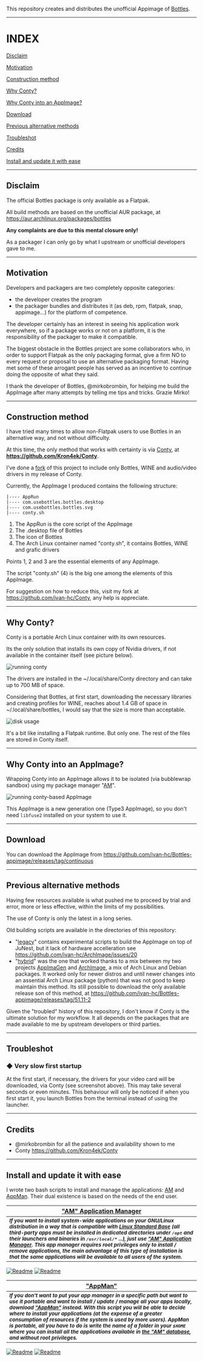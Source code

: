 This repository creates and distributes the unofficial Appimage of [Bottles](https://usebottles.com/).

---------------------------------
# INDEX

[Disclaim](#disclaim)

[Motivation](#motivation)

[Construction method](#construction-method)

[Why Conty?](#why-conty)

[Why Conty into an AppImage?](#why-conty-into-an-appimage)

[Download](#download)

[Previous alternative methods](#previous-alternative-methods)

[Troubleshot](#troubleshot)

[Credits](#credits)

[Install and update it with ease](#install-and-update-it-with-ease)

---------------------------------
## Disclaim
The official Bottles package is only available as a Flatpak.

All build methods are based on the unofficial AUR package, at https://aur.archlinux.org/packages/bottles

**Any complaints are due to this mental closure only!**

As a packager I can only go by what I upstream or unofficial developers gave to me.

---------------------------------

## Motivation
Developers and packagers are two completely opposite categories:
- the developer creates the program
- the packager bundles and distributes it (as deb, rpm, flatpak, snap, appimage...) for the platform of competence.

The developer certainly has an interest in seeing his application work everywhere, so if a package works or not on a platform, it is the responsibility of the packager to make it compatible.

The biggest obstacle in the Bottles project are some collaborators who, in order to support Flatpak as the only packaging format, give a firm NO to every request or proposal to use an alternative packaging format. Having met some of these arrogant people has served as an incentive to continue doing the opposite of what they said.

I thank the developer of Bottles, @mirkobrombin, for helping me build the AppImage after many attempts by telling me tips and tricks. Grazie Mirko!

---------------------------------

## Construction method
I have tried many times to allow non-Flatpak users to use Bottles in an alternative way, and not without difficulty.

At this time, the only method that works with certainty is via [Conty](https://github.com/Kron4ek/Conty), at **https://github.com/Kron4ek/Conty**.

I've done a [fork](https://github.com/ivan-hc/Conty) of this project to include only Bottles, WINE and audio/video drivers in my release of Conty.

Currently, the AppImage I produced contains the following structure:
```
|---- AppRun
|---- com.usebottles.bottles.desktop
|---- com.usebottles.bottles.svg
|---- conty.sh
```
1. The AppRun is the core script of the AppImage
2. The .desktop file of Bottles
3. The icon of Bottles
4. The Arch Linux container named "conty.sh", it contains Bottles, WINE and grafic drivers

Points 1, 2 and 3 are the essential elements of any AppImage.

The script "conty.sh" (4) is the big one among the elements of this AppImage.

For suggestion on how to reduce this, visit my fork at https://github.com/ivan-hc/Conty, any help is appreciate.

---------------------------------

## Why Conty?
Conty is a portable Arch Linux container with its own resources.

Its the only solution that installs its own copy of Nvidia drivers, if not available in the container itself (see picture below).

![running conty](https://github.com/user-attachments/assets/5038abc2-36c3-4891-ab0a-6da012b7b240)

The drivers are installed in the ~/.local/share/Conty directory and can take up to 700 MB of space.

Considering that Bottles, at first start, downloading the necessary libraries and creating profiles for WINE, reaches about 1.4 GB of space in ~/.local/share/bottles, I would say that the size is more than acceptable.

![disk usage](https://github.com/user-attachments/assets/73ccd625-9731-408e-ac7d-30f76fa81d55)

It's a bit like installing a Flatpak runtime. But only one. The rest of the files are stored in Conty itself.

---------------------------------

## Why Conty into an AppImage?
Wrapping Conty into an AppImage allows it to be isolated (via bubblewrap sandbox) using my package manager "[AM](https://github.com/ivan-hc/AM)".

![running conty-based AppImage](https://github.com/user-attachments/assets/d86c3b9a-b7a3-4b5a-8229-f95fa186c9be)

This AppImage is a new generation one (Type3 AppImage), so you don't need `libfuse2` installed on your system to use it.

---------------------------------

## Download
You can download the AppImage from https://github.com/ivan-hc/Bottles-appimage/releases/tag/continuous

---------------------------------

## Previous alternative methods
Having few resources available is what pushed me to proceed by trial and error, more or less effective, within the limits of my possibilities.

The use of Conty is only the latest in a long series.

Old building scripts are available in the directories of this repository:
- "[legacy](https://github.com/ivan-hc/Bottles-appimage/tree/main/legacy)" contains experimental scripts to build the AppImage on top of JuNest, but it lack of hardware accelleration see https://github.com/ivan-hc/ArchImage/issues/20
- "[hybrid](https://github.com/ivan-hc/Bottles-appimage/tree/main/hybrid)" was the one that worked thanks to a mix between my two projects [AppImaGen](https://github.com/ivan-hc/AppImaGen) and [ArchImage](https://github.com/ivan-hc/ArchImage), a mix of Arch Linux and Debian packages. It worked only for newer distros and until newer changes into an assential Arch Linux package (python) that was not good to keep maintain this method. Its still possible to download the only available release son of this method, at https://github.com/ivan-hc/Bottles-appimage/releases/tag/51.11-2

Given the "troubled" history of this repository, I don't know if Conty is the ultimate solution for my workflow. It all depends on the packages that are made available to me by upstream developers or third parties.

---------------------------------

## Troubleshot

### ◆ Very slow first startup
At the first start, if necessary, the drivers for your video card will be downloaded, via Conty (see screenshot above). This may take several seconds or even minutes. This behaviour will only be noticed if when you first start it, you launch Bottles from the terminal instead of using the launcher.

---------------------------------

## Credits

- @mirkobrombin for all the patience and availability shown to me
- Conty https://github.com/Kron4ek/Conty

---------------------------------

## Install and update it with ease

I wrote two bash scripts to install and manage the applications: [AM](https://github.com/ivan-hc/AM) and [AppMan](https://github.com/ivan-hc/AppMan). Their dual existence is based on the needs of the end user.

| [**"AM" Application Manager**](https://github.com/ivan-hc/AM) |
| -- |
| <sub>***If you want to install system-wide applications on your GNU/Linux distribution in a way that is compatible with [Linux Standard Base](https://refspecs.linuxfoundation.org/lsb.shtml) (all third-party apps must be installed in dedicated directories under `/opt` and their launchers and binaries in `/usr/local/*` ...), just use ["AM" Application Manager](https://github.com/ivan-hc/AM). This app manager requires root privileges only to install / remove applications, the main advantage of this type of installation is that the same applications will be available to all users of the system.***</sub>
[![Readme](https://img.shields.io/github/stars/ivan-hc/AM?label=%E2%AD%90&style=for-the-badge)](https://github.com/ivan-hc/AM/stargazers) [![Readme](https://img.shields.io/github/license/ivan-hc/AM?label=&style=for-the-badge)](https://github.com/ivan-hc/AM/blob/main/LICENSE)

| [**"AppMan"**](https://github.com/ivan-hc/AppMan)
| --
| <sub>***If you don't want to put your app manager in a specific path but want to use it portable and want to install / update / manage all your apps locally, download ["AppMan"](https://github.com/ivan-hc/AppMan) instead. With this script you will be able to decide where to install your applications (at the expense of a greater consumption of resources if the system is used by more users). AppMan is portable, all you have to do is write the name of a folder in your `$HOME` where you can install all the applications available in [the "AM" database](https://github.com/ivan-hc/AM-Application-Manager/tree/main/programs), and without root privileges.***</sub>
[![Readme](https://img.shields.io/github/stars/ivan-hc/AppMan?label=%E2%AD%90&style=for-the-badge)](https://github.com/ivan-hc/AppMan/stargazers) [![Readme](https://img.shields.io/github/license/ivan-hc/AppMan?label=&style=for-the-badge)](https://github.com/ivan-hc/AppMan/blob/main/LICENSE)
